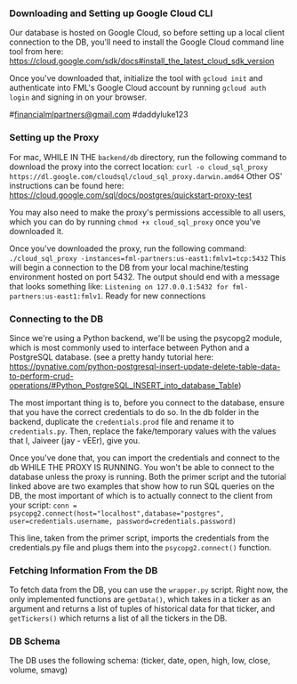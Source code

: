 ### Downloading and Setting up Google Cloud CLI
Our database is hosted on Google Cloud, so before setting up a local client connection to the DB, you'll need to install the Google Cloud command line tool from here: https://cloud.google.com/sdk/docs#install_the_latest_cloud_sdk_version 

Once you've downloaded that, initialize the tool with `gcloud init` and authenticate into FML's Google Cloud account by running  `gcloud auth login` and signing in on your browser.

#financialmlpartners@gmail.com
#daddyluke123

### Setting up the Proxy
For mac, WHILE IN THE `backend/db` directory, run the following command to download the proxy into the correct location:
`curl -o cloud_sql_proxy https://dl.google.com/cloudsql/cloud_sql_proxy.darwin.amd64`
Other OS' instructions can be found here: https://cloud.google.com/sql/docs/postgres/quickstart-proxy-test 

You may also need to make the proxy's permissions accessible to all users, which you can do by running `chmod +x cloud_sql_proxy` once you've downloaded it.

Once you've downloaded the proxy, run the following command:
`./cloud_sql_proxy -instances=fml-partners:us-east1:fmlv1=tcp:5432`
This will begin a connection to the DB from your local machine/testing environment hosted on port 5432. The output should end with a message that looks something like:
`Listening on 127.0.0.1:5432 for fml-partners:us-east1:fmlv1`.
Ready for new connections

### Connecting to the DB
Since we're using a Python backend, we'll be using the psycopg2 module, which is most commonly used to interface between Python and a PostgreSQL database. (see a pretty handy tutorial here: https://pynative.com/python-postgresql-insert-update-delete-table-data-to-perform-crud-operations/#Python_PostgreSQL_INSERT_into_database_Table)

The most important thing is to, before you connect to the database, ensure that you have the correct credentials to do so. In the db folder in the backend, duplicate the `credentials.prod` file and rename it to `credentials.py`. Then, replace the fake/temporary values with the values that I, Jaiveer (jay - vEEr), give you. 

Once you've done that, you can import the credentials and connect to the db WHILE THE PROXY IS RUNNING. You won't be able to connect to the database unless the proxy is running. Both the primer script and the tutorial linked above are two examples that show how to run SQL queries on the DB, the most important of which is to actually connect to the client from your script:
`conn = psycopg2.connect(host="localhost",database="postgres", user=credentials.username, password=credentials.password)`

This line, taken from the primer script, imports the credentials from the credentials.py file and plugs them into the `psycopg2.connect()` function.

### Fetching Information From the DB
To fetch data from the DB, you can use the `wrapper.py` script. Right now, the only implemented functions are `getData()`, which takes in a ticker as an argument and returns a list of tuples of historical data for that ticker, and `getTickers()` which returns a list of all the tickers in the DB.

### DB Schema
The DB uses the following schema:
(ticker, date, open, high, low, close, volume, smavg)









